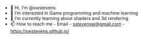 - 👋 Hi, I’m @swstevens
- 👀 I’m interested in Game programming and machine learning
- 🌱 I’m currently learning about shaders and 3d rendering
- 📫 How to reach me - Email - sstevensw@gmail.com - https://swstevens.github.io/

<!---
swstevens/swstevens is a ✨ special ✨ repository because its `README.md` (this file) appears on your GitHub profile.
You can click the Preview link to take a look at your changes.
--->
